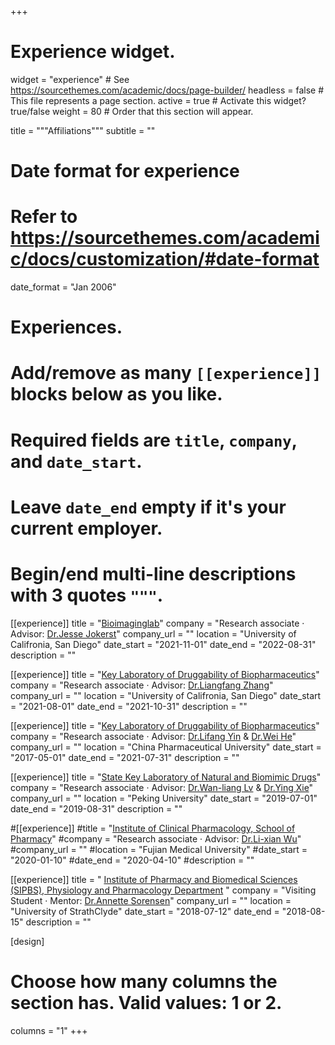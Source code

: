 +++
# Experience widget.
widget = "experience"  # See https://sourcethemes.com/academic/docs/page-builder/
headless = false  # This file represents a page section.
active = true  # Activate this widget? true/false
weight = 80  # Order that this section will appear.

title = """Affiliations"""
subtitle = ""

# Date format for experience
#   Refer to https://sourcethemes.com/academic/docs/customization/#date-format
date_format = "Jan 2006"

# Experiences.
#   Add/remove as many `[[experience]]` blocks below as you like.
#   Required fields are `title`, `company`, and `date_start`.
#   Leave `date_end` empty if it's your current employer.
#   Begin/end multi-line descriptions with 3 quotes `"""`.

[[experience]]
  title = "[Bioimaginglab](https://jjokerst.eng.ucsd.edu/home)"
  company = "Research associate · Advisor: [Dr.Jesse Jokerst](https://jjokerst.eng.ucsd.edu/members/jesse-jokerst)"
  company_url = ""
  location = "University of Califronia, San Diego"
  date_start = "2021-11-01"
  date_end = "2022-08-31"
  description = ""

[[experience]]
  title = "[Key Laboratory of Druggability of Biopharmaceutics](http://nano.ucsd.edu/~l7zhang/research.php)"
  company = "Research associate · Advisor: [Dr.Liangfang Zhang](https://ne.ucsd.edu/faculty/lzhang.html)"
  company_url = ""
  location = "University of Califronia, San Diego"
  date_start = "2021-08-01"
  date_end = "2021-10-31"
  description = ""

[[experience]]
  title = "[Key Laboratory of Druggability of Biopharmaceutics](http://dbio.cpu.edu.cn)"
  company = "Research associate · Advisor: [Dr.Lifang Yin](http://yjsy.cpu.edu.cn/_t283/06/37/c6402a67127/page.htm) & [Dr.Wei He](http://yjsy.cpu.edu.cn/_t283/06/4e/c6402a67150/page.htm)"
  company_url = ""
  location = "China Pharmaceutical University"
  date_start = "2017-05-01"
  date_end = "2021-07-31"
  description = ""

[[experience]]
  title = "[State Key Laboratory of Natural and Biomimic Drugs](http://sklnbd.bjmu.edu.cn)"
  company = "Research associate · Advisor: [Dr.Wan-liang Lv](http://dp.sps.bjmu.edu.cn/szdw_20180116101307960843/js_20180116101307960843/192244.htm) & [Dr.Ying Xie](http://dp.sps.bjmu.edu.cn/szdw_20180116101307960843/fjs_20180116101307960843/192726.htm)"
  company_url = ""
  location = "Peking University"
  date_start = "2019-07-01"
  date_end = "2019-08-31"
  description = ""

#[[experience]]
  #title = "[Institute of Clinical Pharmacology, School of Pharmacy](https://www.fjmu.edu.cn/yxy/2786/list.htm)"
  #company = "Research associate · Advisor: [Dr.Li-xian Wu](https://www.fjmu.edu.cn/yxy/2016/1212/c2789a63637/page.htm)"
  #company_url = ""
  #location = "Fujian Medical University"
  #date_start = "2020-01-10"
  #date_end = "2020-04-10"
  #description = ""
  
[[experience]]
  title = " [Institute of Pharmacy and Biomedical Sciences (SIPBS), Physiology and Pharmacology Department](https://www.strath.ac.uk/science/strathclydeinstituteofpharmacybiomedicalsciences/) "
  company = "Visiting Student · Mentor: [Dr.Annette Sorensen](https://www.strath.ac.uk/staff/sorensenannettedr/)"
  company_url = ""
  location = "University of StrathClyde"
  date_start = "2018-07-12"
  date_end = "2018-08-15"
  description = ""
  
  
[design]
  # Choose how many columns the section has. Valid values: 1 or 2.
  columns = "1"
+++



